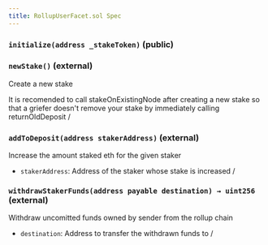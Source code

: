 ```yaml
---
title: RollupUserFacet.sol Spec
---
```


### `initialize(address _stakeToken)` (public)

### `newStake()` (external)

Create a new stake

It is recomended to call stakeOnExistingNode after creating a new stake
so that a griefer doesn't remove your stake by immediately calling returnOldDeposit
/

### `addToDeposit(address stakerAddress)` (external)

Increase the amount staked eth for the given staker

- `stakerAddress`: Address of the staker whose stake is increased
  /

### `withdrawStakerFunds(address payable destination) → uint256` (external)

Withdraw uncomitted funds owned by sender from the rollup chain

- `destination`: Address to transfer the withdrawn funds to
  /
